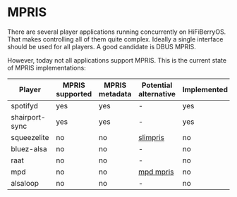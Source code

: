 # MPRIS

There are several player applications running concurrently on HiFiBerryOS. That makes controlling all of 
them quite complex. Ideally a single interface should be used for all players. A good candidate is DBUS MPRIS.

However, today not all applications support MPRIS. This is the current state of MPRIS implementations:

| Player | MPRIS supported | MPRIS metadata | Potential alternative | Implemented
| --- | --- | --- | --- | --- |
| spotifyd | yes | yes | - | yes |
| shairport-sync  | yes | yes | - | yes |
| squeezelite | no | no | [slimpris](https://github.com/mavit/slimpris2) | no |
| bluez-alsa | no | no | - | no | [mpris-proxy](https://github.com/Vudentz/BlueZ/blob/master/tools/mpris-proxy.c) | no |
| raat | no | no | - | no |
| mpd | no | no | [mpd mpris](https://github.com/natsukagami/mpd-mpris) | no |
| alsaloop | no | no | - | no |
